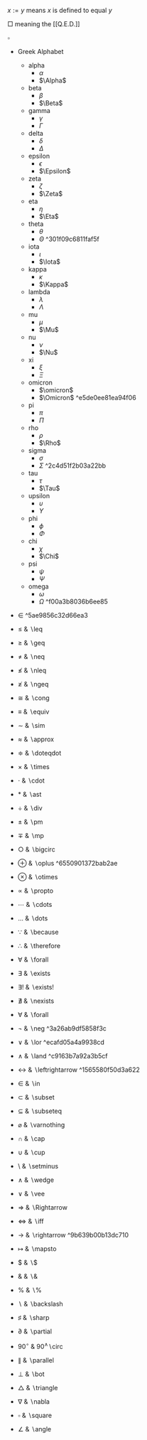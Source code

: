 $x:=y$ means $x$ is defined to equal $y$

$\Box$ meaning the [[Q.E.D.]]

$\square$


- Greek Alphabet
    - alpha
        - $\alpha$
        - $\Alpha$
    - beta
        - $\beta$
        - $\Beta$
    - gamma
        - $\gamma$
        - $\Gamma$
    - delta
        - $\delta$
        - $\Delta$
    - epsilon
        - $\epsilon$
        - $\Epsilon$
    - zeta
        - $\zeta$
        - $\Zeta$
    - eta
        - $\eta$
        - $\Eta$
    - theta
        - $\theta$
        - $\Theta$ ^301f09c6811faf5f
    - iota
        - $\iota$
        - $\Iota$
    - kappa
        - $\kappa$
        - $\Kappa$
    - lambda
        - $\lambda$
        - $\Lambda$
    - mu
        - $\mu$
        - $\Mu$
    - nu
        - $\nu$
        - $\Nu$
    - xi
        - $\xi$
        - $\Xi$
    - omicron
        - $\omicron$
        - $\Omicron$ ^e5de0ee81ea94f06
    - pi
        - $\pi$
        - $\Pi$
    - rho
        - $\rho$
        - $\Rho$
    - sigma
        - $\sigma$
        - $\Sigma$ ^2c4d51f2b03a22bb
    - tau
        - $\tau$
        - $\Tau$
    - upsilon
        - $\upsilon$
        - $\Upsilon$
    - phi
        - $\phi$
        - $\Phi$
    - chi
        - $\chi$
        - $\Chi$
    - psi
        - $\psi$
        - $\Psi$
    - omega
        - $\omega$
        - $\Omega$ ^f00a3b8036b6ee85
- $\in$ ^5ae9856c32d66ea3

- $\leq$ &  $\backslash$leq

- $\geq$ &  $\backslash$geq

- $\neq$ &  $\backslash$neq

- $\nleq$ &  $\backslash$nleq

- $\ngeq$ &  $\backslash$ngeq

- $\cong$ &  $\backslash$cong

- $\equiv$ &  $\backslash$equiv

- $\sim$ &  $\backslash$sim

- $\approx$ &  $\backslash$approx

- $\doteqdot$ &  $\backslash$doteqdot

- $\times$ &  $\backslash$times

- $\cdot$ &  $\backslash$cdot

- $\ast$ &  $\backslash$ast

- $\div$ &  $\backslash$div

- $\pm$ &  $\backslash$pm

- $\mp$ &  $\backslash$mp

- $\bigcirc$ &  $\backslash$bigcirc

- $\oplus$ &  $\backslash$oplus ^6550901372bab2ae

- $\otimes$ &  $\backslash$otimes

- $\propto$ &  $\backslash$propto

- $\cdots$ &  $\backslash$cdots

- $\dots$ &  $\backslash$dots

- $\because$ &  $\backslash$because

- $\therefore$ &  $\backslash$therefore

- $\forall$ &  $\backslash$forall

- $\exists$ &  $\backslash$exists

- $\exists!$  &  $\backslash$exists!

- $\nexists$  &  $\backslash$nexists

- $\forall$  &  $\backslash$forall

- $\neg$  &  $\backslash$neg ^3a26ab9df5858f3c

- $\lor$  &  $\backslash$lor ^ecafd05a4a9938cd

- $\land$  &  $\backslash$land ^c9163b7a92a3b5cf

- $\leftrightarrow$ & $\backslash$leftrightarrow ^1565580f50d3a622

- $\in$ &  $\backslash$in

- $\subset$ &  $\backslash$subset

- $\subseteq$ &  $\backslash$subseteq

- $\varnothing$ &  $\backslash$varnothing

- $\cap$ &  $\backslash$cap

- $\cup$ &  $\backslash$cup

- $\setminus$ &  $\backslash$setminus

- $\wedge$ &  $\backslash$wedge

- $\vee$ &  $\backslash$vee

- $\Rightarrow$ &  $\backslash$Rightarrow

- $\iff$ & $\backslash$iff

- $\rightarrow$ &  $\backslash$rightarrow ^9b639b00b13dc710

- $\mapsto$ &  $\backslash$mapsto

- \$ & $\backslash$\$

- \& & $\backslash$\&

- \% & $\backslash$\%

- $\backslash$ & $\backslash$backslash

- $\sharp$ & $\backslash$sharp

- $\partial$ &  $\backslash$partial

- $90^\circ$ &  90$^\wedge\backslash$circ

- $\parallel$ &  $\backslash$parallel

- $\bot$ &  $\backslash$bot

- $\triangle$ &  $\backslash$triangle

- $\nabla$ &   $\backslash$nabla

- $\square$ &  $\backslash$square

- $\angle$ &  $\backslash$angle


